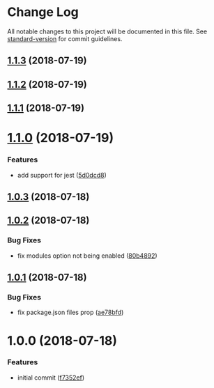 # Change Log

All notable changes to this project will be documented in this file. See [standard-version](https://github.com/conventional-changelog/standard-version) for commit guidelines.

<a name="1.1.3"></a>
## [1.1.3](https://github.com/moxystudio/react-app-rewire-css-modules-extensionless/compare/v1.1.2...v1.1.3) (2018-07-19)



<a name="1.1.2"></a>
## [1.1.2](https://github.com/moxystudio/react-app-rewire-css-modules-extensionless/compare/v1.1.1...v1.1.2) (2018-07-19)



<a name="1.1.1"></a>
## [1.1.1](https://github.com/moxystudio/react-app-rewire-css-modules-extensionless/compare/v1.1.0...v1.1.1) (2018-07-19)



<a name="1.1.0"></a>
# [1.1.0](https://github.com/moxystudio/react-app-rewire-css-modules-extensionless/compare/v1.0.3...v1.1.0) (2018-07-19)


### Features

* add support for jest ([5d0dcd8](https://github.com/moxystudio/react-app-rewire-css-modules-extensionless/commit/5d0dcd8))



<a name="1.0.3"></a>
## [1.0.3](https://github.com/moxystudio/react-app-rewire-css-modules-extensionless/compare/v1.0.2...v1.0.3) (2018-07-18)



<a name="1.0.2"></a>
## [1.0.2](https://github.com/moxystudio/react-app-rewire-css-modules-extensionless/compare/v1.0.1...v1.0.2) (2018-07-18)


### Bug Fixes

* fix modules option not being enabled ([80b4892](https://github.com/moxystudio/react-app-rewire-css-modules-extensionless/commit/80b4892))



<a name="1.0.1"></a>
## [1.0.1](https://github.com/moxystudio/react-app-rewire-css-modules-extensionless/compare/v1.0.0...v1.0.1) (2018-07-18)


### Bug Fixes

* fix package.json files prop ([ae78bfd](https://github.com/moxystudio/react-app-rewire-css-modules-extensionless/commit/ae78bfd))



<a name="1.0.0"></a>
# 1.0.0 (2018-07-18)


### Features

* initial commit ([f7352ef](https://github.com/moxystudio/react-app-rewire-css-modules-extensionless/commit/f7352ef))
